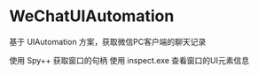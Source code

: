 # WeChatUIAutomation

基于 UIAutomation 方案，获取微信PC客户端的聊天记录

使用 Spy++ 获取窗口的句柄
使用 inspect.exe 查看窗口的UI元素信息

